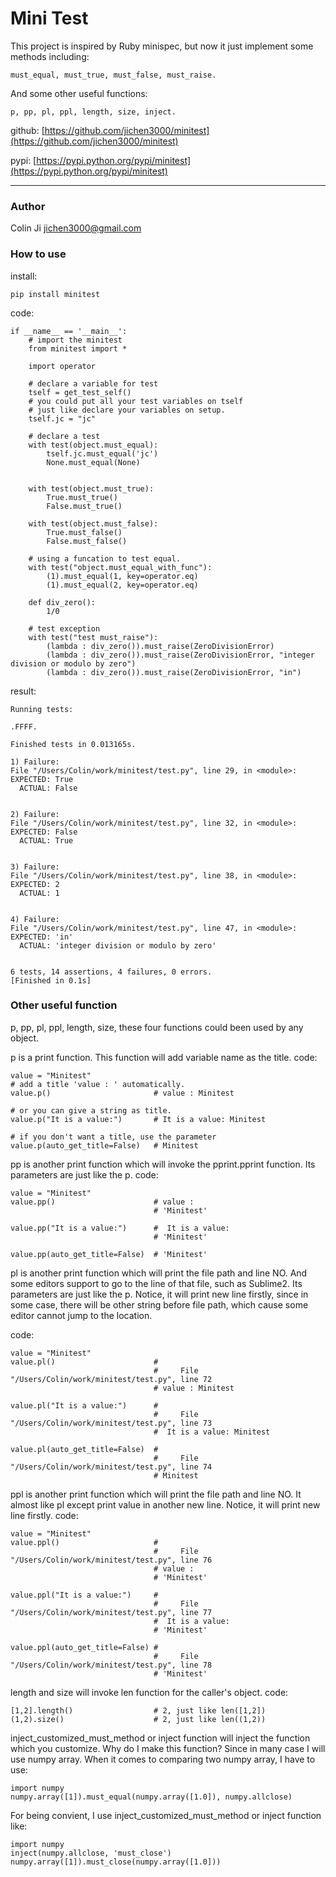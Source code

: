 # Mini Test

This project is inspired by Ruby minispec, but now it just implement some methods including:
    
    must_equal, must_true, must_false, must_raise.
    
And some other useful functions:

	p, pp, pl, ppl, length, size, inject.

github: [https://github.com/jichen3000/minitest](https://github.com/jichen3000/minitest)

pypi: [https://pypi.python.org/pypi/minitest](https://pypi.python.org/pypi/minitest)

-----------------------

### Author

Colin Ji <jichen3000@gmail.com>


### How to use
install:

    pip install minitest

code:

    if __name__ == '__main__':
        # import the minitest
        from minitest import *

        import operator

        # declare a variable for test
        tself = get_test_self()
        # you could put all your test variables on tself
        # just like declare your variables on setup.
        tself.jc = "jc"

        # declare a test
        with test(object.must_equal):
            tself.jc.must_equal('jc')
            None.must_equal(None)


        with test(object.must_true):
            True.must_true()
            False.must_true()

        with test(object.must_false):
            True.must_false()
            False.must_false()

        # using a funcation to test equal.
        with test("object.must_equal_with_func"):
            (1).must_equal(1, key=operator.eq)
            (1).must_equal(2, key=operator.eq)

        def div_zero():
            1/0
            
        # test exception
        with test("test must_raise"):
            (lambda : div_zero()).must_raise(ZeroDivisionError)
            (lambda : div_zero()).must_raise(ZeroDivisionError, "integer division or modulo by zero")
            (lambda : div_zero()).must_raise(ZeroDivisionError, "in")

result:

    Running tests:

    .FFFF.

    Finished tests in 0.013165s.

    1) Failure:
    File "/Users/Colin/work/minitest/test.py", line 29, in <module>:
    EXPECTED: True
      ACTUAL: False


    2) Failure:
    File "/Users/Colin/work/minitest/test.py", line 32, in <module>:
    EXPECTED: False
      ACTUAL: True


    3) Failure:
    File "/Users/Colin/work/minitest/test.py", line 38, in <module>:
    EXPECTED: 2
      ACTUAL: 1


    4) Failure:
    File "/Users/Colin/work/minitest/test.py", line 47, in <module>:
    EXPECTED: 'in'
      ACTUAL: 'integer division or modulo by zero'


    6 tests, 14 assertions, 4 failures, 0 errors.
    [Finished in 0.1s]

### Other useful function

p, pp, pl, ppl, length, size, these four functions could been used by any object.
    
p is a print function. This function will add variable name as the title.
code:
    
    value = "Minitest"
    # add a title 'value : ' automatically.
    value.p()        				# value : Minitest
    
    # or you can give a string as title.
    value.p("It is a value:")		# It is a value: Minitest
    
    # if you don't want a title, use the parameter
    value.p(auto_get_title=False)	# Minitest
    
pp is another print function which will invoke the pprint.pprint function.
Its parameters are just like the p.
code:
    
    value = "Minitest"
    value.pp()                      # value :
                                    # 'Minitest'
                                    
    value.pp("It is a value:")      #  It is a value:
                                    # 'Minitest'
                                    
    value.pp(auto_get_title=False)  # 'Minitest'
    
pl is another print function which will print the file path and line NO.
And some editors support to go to the line of that file, such as Sublime2.
Its parameters are just like the p.
Notice, it will print new line firstly, since in some case, there will be other string before file path, which cause some editor cannot jump to the location.

code:
    
    value = "Minitest"
    value.pl()                      #     
                                    #     File "/Users/Colin/work/minitest/test.py", line 72
                                    # value : Minitest
                                    
    value.pl("It is a value:")      #     
                                    #     File "/Users/Colin/work/minitest/test.py", line 73
                                    #  It is a value: Minitest
                                    
    value.pl(auto_get_title=False)  #     
                                    #     File "/Users/Colin/work/minitest/test.py", line 74
                                    # Minitest
    
ppl is another print function which will print the file path and line NO.
It almost like pl except print value in another new line.
Notice, it will print new line firstly.
code:
    
    value = "Minitest"
    value.ppl()                     #     
                                    #     File "/Users/Colin/work/minitest/test.py", line 76
                                    # value :
                                    # 'Minitest'
                                    
    value.ppl("It is a value:")     #     
                                    #     File "/Users/Colin/work/minitest/test.py", line 77
                                    #  It is a value:
                                    # 'Minitest'
                                    
    value.ppl(auto_get_title=False) #     
                                    #     File "/Users/Colin/work/minitest/test.py", line 78
                                    # 'Minitest'
    
length and size will invoke len function for the caller's object.
code:

    [1,2].length()   				# 2, just like len([1,2])
    (1,2).size()        			# 2, just like len((1,2))

inject_customized_must_method or inject function will inject the function which you customize.
Why do I make this function?  Since in many case I will use numpy array.
When it comes to comparing two numpy array, I have to use:

    import numpy
    numpy.array([1]).must_equal(numpy.array([1.0]), numpy.allclose)

For being convient, I use inject_customized_must_method or inject function like:

    import numpy
    inject(numpy.allclose, 'must_close')
    numpy.array([1]).must_close(numpy.array([1.0]))
    